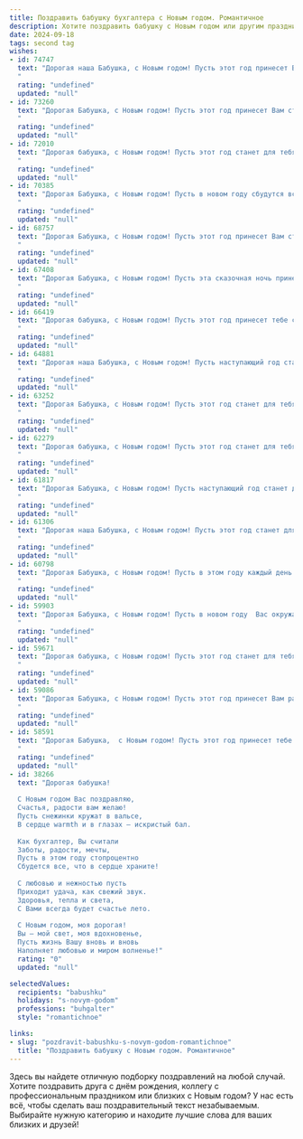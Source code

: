 ```yaml
---
title: Поздравить бабушку бухгалтера с Новым годом. Романтичное
description: Хотите поздравить бабушку с Новым годом или другим праздником? Наш ИИ создаст незабываемое поздравление, а вы обязательно выделитесь среди других.  
date: 2024-09-18
tags: second tag
wishes:
- id: 74747
  text: "Дорогая наша Бабушка, с Новым годом! Пусть этот год принесет Вам столько же тепла и радости, сколько Вы дарите нам своей заботой. Пусть Ваши руки, что так умело ведут бухгалтерские отчеты, будут полны нежности и любви, а сердце - спокойно и радостно!
  "
  rating: "undefined"
  updated: "null"
- id: 73260
  text: "Дорогая Бабушка, с Новым годом! Пусть этот год принесет Вам столько же радости и тепла, сколько Вы дарите всем своим близким. Пусть каждая строчка в Вашем бухгалтерском отчете будет свидетельством процветания и благополучия, а каждая минута жизни будет наполнена любовью и счастьем. С Новым годом!
  "
  rating: "undefined"
  updated: "null"
- id: 72010
  text: "Дорогая бабушка, с Новым годом! Пусть этот год станет для тебя полон радости, тепла и любви, как зимняя сказка, укутанная снежным покрывалом. Пусть ваши цифры и балансы складываются только в вашу пользу, а здоровье и хорошее настроение будут всегда в плюсе.
  "
  rating: "undefined"
  updated: "null"
- id: 70385
  text: "Дорогая Бабушка, с Новым годом! Пусть в новом году сбудутся все Ваши мечты, как будто Ваши золотые руки сотворили волшебство. Пусть тепло Вашей души согревает Вас и близких, а жизненная сила не угасает, подобно  пламени свечи на праздничном столе. Здоровья Вам, радости, благополучия и неиссякаемого оптимизма, как у настоящего бухгалтера, который всегда держит все под контролем, но при этом умеет радоваться жизни!
  "
  rating: "undefined"
  updated: "null"
- id: 68757
  text: "Дорогая Бабушка, с Новым годом! Пусть этот год принесет Вам столько же тепла и уюта, сколько Вы дарите нам своим добрым сердцем. Пусть каждый день будет наполнен радостью, а в душе всегда царит покой и гармония. Спасибо Вам за все!
  "
  rating: "undefined"
  updated: "null"
- id: 67408
  text: "Дорогая Бабушка, с Новым годом! Пусть эта сказочная ночь принесет тебе столько же тепла и радости, сколько ты вложила в свою профессию бухгалтера на протяжении всей жизни. Пусть в новом году тебя ждет финансовое благополучие, а в душе - вечный огонь любви и ярких впечатлений. Счастливого Нового года!
  "
  rating: "undefined"
  updated: "null"
- id: 66419
  text: "Дорогая бабушка, с Новым годом! Пусть этот год принесет тебе столько же тепла и уюта, сколько ты дарила нам всю свою жизнь. Спасибо за твою мудрость и заботу, за твою золотую душу. Пусть твоя бухгалтерская работа всегда приносит тебе радость и удовлетворение! Желаю тебе здоровья, счастья и всего самого доброго в новом году!
  "
  rating: "undefined"
  updated: "null"
- id: 64881
  text: "Дорогая наша Бабушка, с Новым годом! Пусть наступающий год станет для тебя таким же уютным и стабильным, как твои точные балансы и отчеты. Пусть в твоей жизни, как и в твоих расчетах, царят гармония и порядок, а любовь близких будет твоим самым ценным активом.
  "
  rating: "undefined"
  updated: "null"
- id: 63252
  text: "Дорогая Бабушка, с Новым годом! Пусть этот год станет для тебя светлым и радостным, словно рождественская звезда! Пусть каждый день будет наполнен теплом, любовью и, конечно же, финансовым благополучием, которое ты так умело строишь год за годом!
  "
  rating: "undefined"
  updated: "null"
- id: 62279
  text: "Дорогая бабушка, с Новым годом! Пусть этот год станет для тебя таким же светлым и тёплым, как твои заботливые руки, которыми ты ведёшь свои строгие бухгалтерские записи. Желаю тебе крепкого здоровья, радости, любви и исполнения самых сокровенных желаний!
  "
  rating: "undefined"
  updated: "null"
- id: 61817
  text: "Дорогая Бабушка, с Новым годом! Пусть наступающий год станет для тебя таким же теплым и уютным, как твоя душа, и таким же прекрасным, как твои руки, которые создали столько замечательного. Пусть в нем будет много приятных моментов, радости, здоровья и, конечно же, финансового благополучия - ведь ты, наш бухгалтер- волшебник, всегда умела все подсчитать и сделать так, чтобы все было в порядке. Счастья тебе, Бабушка!
  "
  rating: "undefined"
  updated: "null"
- id: 61306
  text: "Дорогая наша Бабушка, с Новым годом! Пусть этот год станет для Вас годом новых надежд, ярких моментов и нежной любви, как та, что Вы дарите нам каждый день. Пусть Ваш талант бухгалтера, точность и расчет, проявятся в гармоничном балансе счастья и благополучия в Вашей жизни.
  "
  rating: "undefined"
  updated: "null"
- id: 60798
  text: "Дорогая Бабушка, с Новым годом! Пусть в этом году каждый день будет наполнен сиянием снежинок, волшебством фейерверков и теплом семейного очага. Пусть твое сердце, прошедшее столько финансовых бурь, как опытный бухгалтер, обретет спокойствие и радость.  Счастья тебе, любви, здоровья и благополучия!
  "
  rating: "undefined"
  updated: "null"
- id: 59903
  text: "Дорогая Бабушка, с Новым годом! Пусть в новом году  Вас окружают любовь, тепло и забота, а  каждый день будет полон радости и светлых эмоций! Пусть Ваша душа всегда сияет добротой и оптимизмом, а сердце бьется в такт успехов и процветания! Желаю Вам крепкого здоровья,  мирного неба над головой и, конечно же,  счастья, которое не знает границ!  Пусть наступающий год будет для Вас  истинным  триумфом  жизни, наполненным  яркими красками, незабываемыми моментами и  искренними  радостями!
  "
  rating: "undefined"
  updated: "null"
- id: 59671
  text: "Дорогая бабушка, с Новым годом! Пусть этот год станет для тебя годом радости, любви и финансового благополучия, ведь ты, наш замечательный бухгалтер, всегда умеешь все посчитать и сделать так, чтобы все было в порядке.  Желаю тебе  крепкого здоровья, душевного тепла и чтобы каждый день был наполнен счастьем и волшебством!
  "
  rating: "undefined"
  updated: "null"
- id: 59086
  text: "Дорогая Бабушка, с Новым годом! Пусть этот год принесет Вам радость и свет, а в Вашей жизни расцветет миллион прекрасных мгновений, словно яркие звезды на зимнем небе. Пусть каждый день будет полон любви, тепла и уюта, а Ваше сердце всегда будет согрето заботой и вниманием близких. Пусть цифры в Вашей бухгалтерии всегда складываются удачно, а каждый день будет по-настоящему праздничным!
  "
  rating: "undefined"
  updated: "null"
- id: 58591
  text: "Дорогая Бабушка,  с Новым годом! Пусть этот год принесет тебе столько же тепла и радости, сколько ты даришь нам своей душой. Пусть цифры в твоей бухгалтерской тетради складываются удачно, а жизнь пишется только светлыми строчками. Здоровья, любви и всего самого наилучшего!
  "
  rating: "undefined"
  updated: "null"
- id: 38266
  text: "Дорогая бабушка!
  
  С Новым годом Вас поздравляю,
  Счастья, радости вам желаю!
  Пусть снежинки кружат в вальсе,
  В сердце warmth и в глазах — искристый бал.
  
  Как бухгалтер, Вы считали
  Заботы, радости, мечты,
  Пусть в этом году стопроцентно
  Сбудется все, что в сердце храните!
  
  С любовью и нежностью пусть
  Приходит удача, как свежий звук.
  Здоровья, тепла и света,
  С Вами всегда будет счастье лето.
  
  С Новым годом, моя дорогая!
  Вы — мой свет, моя вдохновенье,
  Пусть жизнь Вашу вновь и вновь
  Наполняет любовью и миром волненье!"
  rating: "0"
  updated: "null"

selectedValues:
  recipients: "babushku"
  holidays: "s-novym-godom"
  professions: "buhgalter"
  style: "romantichnoe"

links:
- slug: "pozdravit-babushku-s-novym-godom-romantichnoe"
  title: "Поздравить бабушку с Новым годом. Романтичное"
---
```


Здесь вы найдете отличную подборку поздравлений на любой случай. 
Хотите поздравить друга с днём рождения, коллегу с профессиональным праздником или близких с Новым годом? У нас есть всё, чтобы сделать ваш поздравительный текст незабываемым. Выбирайте нужную категорию и находите лучшие слова для ваших близких и друзей!
